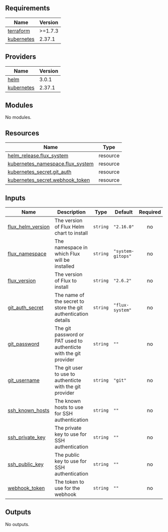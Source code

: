 <!-- BEGIN_TF_DOCS -->
## Requirements

| Name | Version |
|------|---------|
| <a name="requirement_terraform"></a> [terraform](#requirement\_terraform) | >=1.7.3 |
| <a name="requirement_kubernetes"></a> [kubernetes](#requirement\_kubernetes) | 2.37.1 |

## Providers

| Name | Version |
|------|---------|
| <a name="provider_helm"></a> [helm](#provider\_helm) | 3.0.1 |
| <a name="provider_kubernetes"></a> [kubernetes](#provider\_kubernetes) | 2.37.1 |

## Modules

No modules.

## Resources

| Name | Type |
|------|------|
| [helm_release.flux_system](https://registry.terraform.io/providers/hashicorp/helm/latest/docs/resources/release) | resource |
| [kubernetes_namespace.flux_system](https://registry.terraform.io/providers/hashicorp/kubernetes/2.37.1/docs/resources/namespace) | resource |
| [kubernetes_secret.git_auth](https://registry.terraform.io/providers/hashicorp/kubernetes/2.37.1/docs/resources/secret) | resource |
| [kubernetes_secret.webhook_token](https://registry.terraform.io/providers/hashicorp/kubernetes/2.37.1/docs/resources/secret) | resource |

## Inputs

| Name | Description | Type | Default | Required |
|------|-------------|------|---------|:--------:|
| <a name="input_flux_helm_version"></a> [flux\_helm\_version](#input\_flux\_helm\_version) | The version of Flux Helm chart to install | `string` | `"2.16.0"` | no |
| <a name="input_flux_namespace"></a> [flux\_namespace](#input\_flux\_namespace) | The namespace in which Flux will be installed | `string` | `"system-gitops"` | no |
| <a name="input_flux_version"></a> [flux\_version](#input\_flux\_version) | The version of Flux to install | `string` | `"2.6.2"` | no |
| <a name="input_git_auth_secret"></a> [git\_auth\_secret](#input\_git\_auth\_secret) | The name of the secret to store the git authentication details | `string` | `"flux-system"` | no |
| <a name="input_git_password"></a> [git\_password](#input\_git\_password) | The git password or PAT used to authenticte with the git provider | `string` | `""` | no |
| <a name="input_git_username"></a> [git\_username](#input\_git\_username) | The git user to use to authenticte with the git provider | `string` | `"git"` | no |
| <a name="input_ssh_known_hosts"></a> [ssh\_known\_hosts](#input\_ssh\_known\_hosts) | The known hosts to use for SSH authentication | `string` | `""` | no |
| <a name="input_ssh_private_key"></a> [ssh\_private\_key](#input\_ssh\_private\_key) | The private key to use for SSH authentication | `string` | `""` | no |
| <a name="input_ssh_public_key"></a> [ssh\_public\_key](#input\_ssh\_public\_key) | The public key to use for SSH authentication | `string` | `""` | no |
| <a name="input_webhook_token"></a> [webhook\_token](#input\_webhook\_token) | The token to use for the webhook | `string` | `""` | no |

## Outputs

No outputs.
<!-- END_TF_DOCS -->